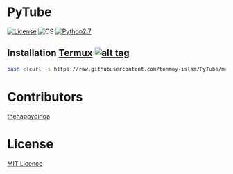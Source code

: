# PyTube

[![License](https://img.shields.io/badge/License-MIT-blue.svg?style=flat-square)](https://github.com/Manisso/PyTube/blob/master/LICENSE) ![OS](https://img.shields.io/badge/Tested%20On-Linux-yellowgreen.svg?style=flat-square) [![Python2.7](https://img.shields.io/badge/Python-2.7-green.svg?style=flat-square)](https://www.python.org/downloads/release/python-2714/)

## Installation [Termux](https://wikipedia.org/wiki/Termux) [![alt tag](https://upload.wikimedia.org/wikipedia/commons/thumb/a/a3/Termux_Icon.png/120px-Termux_Icon.png)](https://en.m.wikipedia.org/wiki/Draft:Termux)

```bash
bash <(curl -s https://raw.githubusercontent.com/tonmoy-islam/PyTube/master/install.sh)
```

# Contributors

[thehappydinoa](https://github.com/thehappydinoa)

# License

[MIT Licence](https://github.com/Manisso/SnapTube/blob/master/LICENSE)
